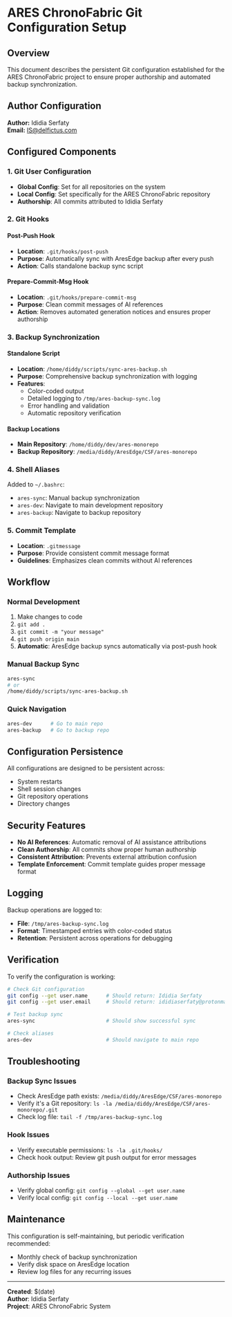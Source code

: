 # ARES ChronoFabric Git Configuration Setup

## Overview
This document describes the persistent Git configuration established for the ARES ChronoFabric project to ensure proper authorship and automated backup synchronization.

## Author Configuration
**Author:** Ididia Serfaty  
**Email:** IS@delfictus.com

## Configured Components

### 1. Git User Configuration
- **Global Config**: Set for all repositories on the system
- **Local Config**: Set specifically for the ARES ChronoFabric repository
- **Authorship**: All commits attributed to Ididia Serfaty

### 2. Git Hooks

#### Post-Push Hook
- **Location**: `.git/hooks/post-push`
- **Purpose**: Automatically sync with AresEdge backup after every push
- **Action**: Calls standalone backup sync script

#### Prepare-Commit-Msg Hook  
- **Location**: `.git/hooks/prepare-commit-msg`
- **Purpose**: Clean commit messages of AI references
- **Action**: Removes automated generation notices and ensures proper authorship

### 3. Backup Synchronization

#### Standalone Script
- **Location**: `/home/diddy/scripts/sync-ares-backup.sh`
- **Purpose**: Comprehensive backup synchronization with logging
- **Features**: 
  - Color-coded output
  - Detailed logging to `/tmp/ares-backup-sync.log`
  - Error handling and validation
  - Automatic repository verification

#### Backup Locations
- **Main Repository**: `/home/diddy/dev/ares-monorepo`
- **Backup Repository**: `/media/diddy/AresEdge/CSF/ares-monorepo`

### 4. Shell Aliases

Added to `~/.bashrc`:
- `ares-sync`: Manual backup synchronization
- `ares-dev`: Navigate to main development repository
- `ares-backup`: Navigate to backup repository

### 5. Commit Template
- **Location**: `.gitmessage`
- **Purpose**: Provide consistent commit message format
- **Guidelines**: Emphasizes clean commits without AI references

## Workflow

### Normal Development
1. Make changes to code
2. `git add .`
3. `git commit -m "your message"`
4. `git push origin main`
5. **Automatic**: AresEdge backup syncs automatically via post-push hook

### Manual Backup Sync
```bash
ares-sync
# or
/home/diddy/scripts/sync-ares-backup.sh
```

### Quick Navigation
```bash
ares-dev      # Go to main repo
ares-backup   # Go to backup repo
```

## Configuration Persistence

All configurations are designed to be persistent across:
- System restarts
- Shell session changes  
- Git repository operations
- Directory changes

## Security Features

- **No AI References**: Automatic removal of AI assistance attributions
- **Clean Authorship**: All commits show proper human authorship
- **Consistent Attribution**: Prevents external attribution confusion
- **Template Enforcement**: Commit template guides proper message format

## Logging

Backup operations are logged to:
- **File**: `/tmp/ares-backup-sync.log`
- **Format**: Timestamped entries with color-coded status
- **Retention**: Persistent across operations for debugging

## Verification

To verify the configuration is working:

```bash
# Check Git configuration
git config --get user.name      # Should return: Ididia Serfaty
git config --get user.email     # Should return: ididiaserfaty@protonmail.com

# Test backup sync
ares-sync                       # Should show successful sync

# Check aliases
ares-dev                        # Should navigate to main repo
```

## Troubleshooting

### Backup Sync Issues
- Check AresEdge path exists: `/media/diddy/AresEdge/CSF/ares-monorepo`
- Verify it's a Git repository: `ls -la /media/diddy/AresEdge/CSF/ares-monorepo/.git`
- Check log file: `tail -f /tmp/ares-backup-sync.log`

### Hook Issues
- Verify executable permissions: `ls -la .git/hooks/`
- Check hook output: Review git push output for error messages

### Authorship Issues
- Verify global config: `git config --global --get user.name`
- Verify local config: `git config --local --get user.name`

## Maintenance

This configuration is self-maintaining, but periodic verification recommended:
- Monthly check of backup synchronization
- Verify disk space on AresEdge location
- Review log files for any recurring issues

---

**Created**: $(date)  
**Author**: Ididia Serfaty  
**Project**: ARES ChronoFabric System